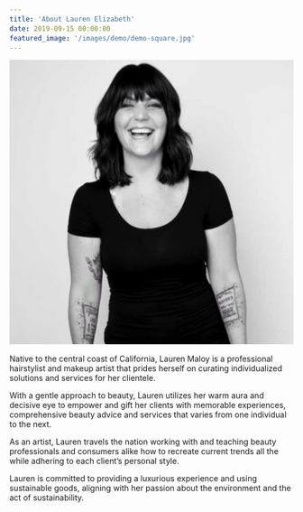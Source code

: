 ```yaml
---
title: 'About Lauren Elizabeth'
date: 2019-09-15 00:00:00
featured_image: '/images/demo/demo-square.jpg'
---
```


![](/images/about/About_Lauren.jpg)

Native to the central coast of California, Lauren Maloy is a professional hairstylist and makeup artist that prides herself on curating individualized solutions and services for her clientele. 

With a gentle approach to beauty, Lauren utilizes her warm aura and decisive eye to empower and gift her clients with memorable experiences, comprehensive beauty advice and services that varies from one individual to the next.

As an artist, Lauren travels the nation working with and teaching beauty professionals and consumers alike how to recreate current trends all the while adhering to each client’s personal style. 

Lauren is committed to providing a luxurious experience and using sustainable goods, aligning with her passion about the environment and the act of sustainability. 

